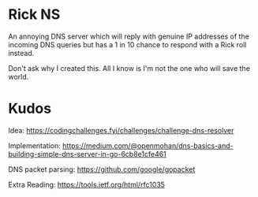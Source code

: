 # Rick NS

An annoying DNS server which will reply with genuine IP addresses of the
incoming DNS queries but has a 1 in 10 chance to respond with a Rick roll
instead. 

Don't ask why I created this. All I know is I'm not the one who will save the
world.

# Kudos

Idea: https://codingchallenges.fyi/challenges/challenge-dns-resolver

Implementation: https://medium.com/@openmohan/dns-basics-and-building-simple-dns-server-in-go-6cb8e1cfe461

DNS packet parsing: https://github.com/google/gopacket

Extra Reading: https://tools.ietf.org/html/rfc1035
